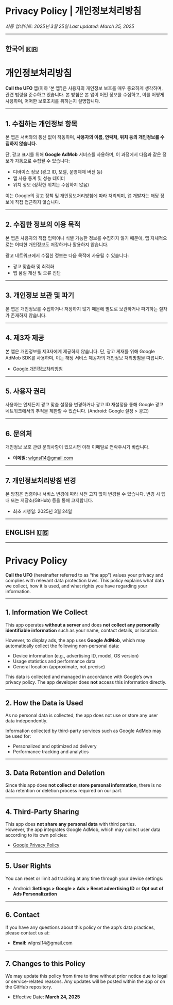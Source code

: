 # Privacy Policy | 개인정보처리방침

_최종 업데이트: 2025년 3월 25일_
_Last updated: March 25, 2025_

---

## 한국어 🇰🇷

# 개인정보처리방침

**Call the UFO** 앱(이하 ‘본 앱’)은 사용자의 개인정보 보호를 매우 중요하게 생각하며, 관련 법령을 준수하고 있습니다. 본 방침은 본 앱이 어떤 정보를 수집하고, 이를 어떻게 사용하며, 어떠한 보호조치를 취하는지 설명합니다.

---

## 1. 수집하는 개인정보 항목

본 앱은 서버와의 통신 없이 작동하며, **사용자의 이름, 연락처, 위치 등의 개인정보를 수집하지 않습니다.**

단, 광고 표시를 위해 **Google AdMob** 서비스를 사용하며, 이 과정에서 다음과 같은 정보가 자동으로 수집될 수 있습니다:

- 디바이스 정보 (광고 ID, 모델, 운영체제 버전 등)
- 앱 사용 통계 및 성능 데이터
- 위치 정보 (정확한 위치는 수집하지 않음)

이는 Google의 광고 정책 및 개인정보처리방침에 따라 처리되며, 앱 개발자는 해당 정보에 직접 접근하지 않습니다.

---

## 2. 수집한 정보의 이용 목적

본 앱은 사용자의 직접 입력이나 식별 가능한 정보를 수집하지 않기 때문에, 앱 자체적으로는 어떠한 개인정보도 저장하거나 활용하지 않습니다.

광고 네트워크에서 수집한 정보는 다음 목적에 사용될 수 있습니다:

- 광고 맞춤화 및 최적화
- 앱 품질 개선 및 오류 진단

---

## 3. 개인정보 보관 및 파기

본 앱은 개인정보를 수집하거나 저장하지 않기 때문에 별도로 보관하거나 파기하는 절차가 존재하지 않습니다.

---

## 4. 제3자 제공

본 앱은 개인정보를 제3자에게 제공하지 않습니다. 단, 광고 게재를 위해 Google AdMob SDK를 사용하며, 이는 해당 서비스 제공자의 개인정보 처리방침을 따릅니다.

- [Google 개인정보처리방침](https://policies.google.com/privacy)

---

## 5. 사용자 권리

사용자는 언제든지 광고 맞춤 설정을 변경하거나 광고 ID 재설정을 통해 Google 광고 네트워크에서의 추적을 제한할 수 있습니다. (Android: Google 설정 > 광고)

---

## 6. 문의처

개인정보 보호 관련 문의사항이 있으시면 아래 이메일로 연락주시기 바랍니다.

- **이메일:** wlgnsl14@gmail.com

---

## 7. 개인정보처리방침 변경

본 방침은 법령이나 서비스 변경에 따라 사전 고지 없이 변경될 수 있습니다. 변경 시 앱 내 또는 저장소(GitHub) 등을 통해 고지합니다.

- 최초 시행일: 2025년 3월 24일

---

## ENGLISH 🇺🇸

---

# Privacy Policy

**Call the UFO** (hereinafter referred to as “the app”) values your privacy and complies with relevant data protection laws. This policy explains what data we collect, how it is used, and what rights you have regarding your information.

---

## 1. Information We Collect

This app operates **without a server** and does **not collect any personally identifiable information** such as your name, contact details, or location.

However, to display ads, the app uses **Google AdMob**, which may automatically collect the following non-personal data:

- Device information (e.g., advertising ID, model, OS version)
- Usage statistics and performance data
- General location (approximate, not precise)

This data is collected and managed in accordance with Google’s own privacy policy. The app developer does **not** access this information directly.

---

## 2. How the Data is Used

As no personal data is collected, the app does not use or store any user data independently.

Information collected by third-party services such as Google AdMob may be used for:

- Personalized and optimized ad delivery
- Performance tracking and analytics

---

## 3. Data Retention and Deletion

Since this app does **not collect or store personal information**, there is no data retention or deletion process required on our part.

---

## 4. Third-Party Sharing

This app does **not share any personal data** with third parties.  
However, the app integrates Google AdMob, which may collect user data according to its own policies:

- [Google Privacy Policy](https://policies.google.com/privacy)

---

## 5. User Rights

You can reset or limit ad tracking at any time through your device settings:

- Android: **Settings > Google > Ads > Reset advertising ID** or **Opt out of Ads Personalization**

---

## 6. Contact

If you have any questions about this policy or the app’s data practices, please contact us at:

- **Email:** wlgnsl14@gmail.com

---

## 7. Changes to this Policy

We may update this policy from time to time without prior notice due to legal or service-related reasons. Any updates will be posted within the app or on the GitHub repository.

- Effective Date: **March 24, 2025**

